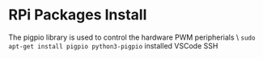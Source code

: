 # RPi Packages Install
The pigpio library is used to control the hardware PWM peripherials \ 
`sudo apt-get install pigpio python3-pigpio`
installed VSCode SSH 

